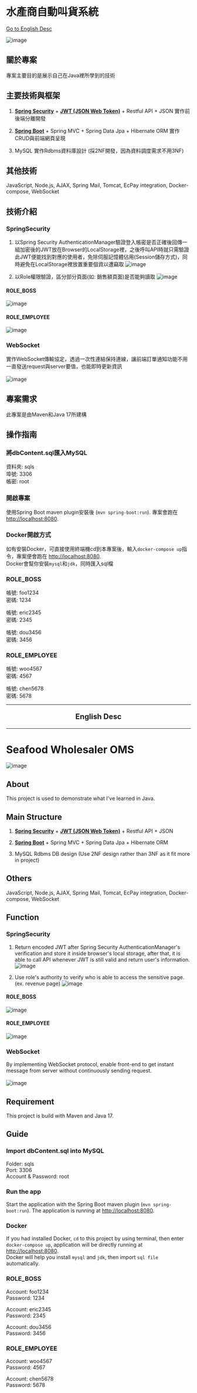 # 水產商自動叫貨系統

[Go to English Desc](#seafood-wholesaler-oms)

![image](etc/SystemPage.png?raw=true "JwtToken")

## 關於專案
專案主要目的是展示自己在Java裡所學到的技術

## 主要技術與框架
1. **[Spring Security](https://spring.io/projects/spring-security)** + **[JWT (JSON Web Token)](https://jwt.io)** + 
Restful API + JSON 實作前後端分離開發<BR>

2. **[Spring Boot](https://spring.io/projects/spring-boot)** + Spring MVC + Spring Data Jpa + Hibernate ORM 實作CRUD與前端網頁呈現<BR>

3. MySQL 實作Rdbms資料庫設計 (採2NF開發，因為資料調度需求不用3NF)

## 其他技術
JavaScript, Node.js, AJAX, Spring Mail, Tomcat, EcPay integration, Docker-compose, WebSocket

## 技術介紹
### SpringSecurity
1. 以Spring Security AuthenticationManager驗證登入帳密是否正確後回傳一組加密後的JWT放在Browser的LocalStorage裡，之後呼叫API時就只需驗證此JWT便能找到對應的使用者，免除伺服記憶體佔用(Session儲存方式)，同時避免在LocalStorage裡放置重要個資以遭竊取
![image](etc/JwtToken.png?raw=true "JwtToken")

2. 以Role權限驗證，區分部分頁面(如: 銷售額頁面)是否能夠讀取
![image](etc/RoleSetting.png?raw=true "RoleSetting")

#### ROLE_BOSS
![image](etc/RolePermit.png?raw=true "RolePermit")

#### ROLE_EMPLOYEE
![image](etc/RoleDenied.png?raw=true "RoldeDenied")

### WebSocket
實作WebSocket傳輸協定，透過一次性連結保持連線，讓前端訂單通知功能不用一直發送request與server要值，也能即時更新資訊<BR><BR>
![image](etc/SystemNotice.png?raw=true "SystemNotice")

## 專案需求
此專案是由Maven和Java 17所建構

## 操作指南

### 將dbContent.sql匯入MySQL
資料夾: sqls<BR>
埠號: 3306<BR>
帳密: root

### 開啟專案
使用Spring Boot maven plugin安裝後 (`mvn spring-boot:run`).
專案會跑在 [http://localhost:8080](http://localhost:8080).

### Docker開啟方式
如有安裝Docker，可直接使用終端機cd到本專案後，輸入`docker-compose up`指令，專案便會跑在 [http://localhost:8080](http://localhost:8080).<BR>
Docker會幫你安裝`mysql`和`jdk`，同時匯入sql檔

### ROLE_BOSS
帳號: foo1234<BR>
密碼: 1234<BR>

帳號: eric2345<BR>
密碼: 2345<BR>

帳號: dou3456<BR>
密碼: 3456<BR>

### ROLE_EMPLOYEE
帳號: woo4567<BR>
密碼: 4567<BR>

帳號: chen5678<BR>
密碼: 5678<BR>

***
<p align="center" style="font-weight:bold; font-size:20px;">English Desc</p>

***

# Seafood Wholesaler OMS

![image](etc/SystemPage.png?raw=true "JwtToken")

## About
This project is used to demonstrate what I've learned in Java.

## Main Structure
1. **[Spring Security](https://spring.io/projects/spring-security)** + **[JWT (JSON Web Token)](https://jwt.io)** +
   Restful API + JSON<BR>

2. **[Spring Boot](https://spring.io/projects/spring-boot)** + Spring MVC + Spring Data Jpa + Hibernate ORM<BR>

3. MySQL Rdbms DB design (Use 2NF design rather than 3NF as it fit more in project)

## Others
JavaScript, Node.js, AJAX, Spring Mail, Tomcat, EcPay integration, Docker-compose, WebSocket

## Function
### SpringSecurity
1. Return encoded JWT after Spring Security AuthenticationManager's verification and store it inside browser's local storage, after that, it is able to call API whenever JWT is still valid and return user's information.
![image](etc/JwtToken.png?raw=true "JwtToken")

2. Use role's authority to verify who is able to access the sensitive page.(ex. revenue page)
![image](etc/RoleSetting.png?raw=true "RoleSetting")

#### ROLE_BOSS
![image](etc/RolePermit.png?raw=true "RolePermit")

#### ROLE_EMPLOYEE
![image](etc/RoleDenied.png?raw=true "RoldeDenied")

### WebSocket
By implementing WebSocket protocol, enable front-end to get instant message from server without continuously sending request.<BR><BR>
![image](etc/SystemNotice.png?raw=true "SystemNotice")

## Requirement
This project is build with Maven and Java 17.

## Guide

### Import dbContent.sql into MySQL
Folder: sqls<BR>
Port: 3306<BR>
Account & Password: root

### Run the app
Start the application with the Spring Boot maven plugin (`mvn spring-boot:run`).
The application is running at [http://localhost:8080](http://localhost:8080).

### Docker 
If you had installed Docker, `cd` to this project by using terminal, then enter `docker-compose up`, application will be directly running at  [http://localhost:8080](http://localhost:8080).<BR>Docker will help you install `mysql` and `jdk`, then import `sql file` automatically.

### ROLE_BOSS
Account: foo1234<BR>
Password: 1234<BR>

Account: eric2345<BR>
Password: 2345<BR>

Account: dou3456<BR>
Password: 3456<BR>

### ROLE_EMPLOYEE
Account: woo4567<BR>
Password: 4567<BR>

Account: chen5678<BR>
Password: 5678<BR>
